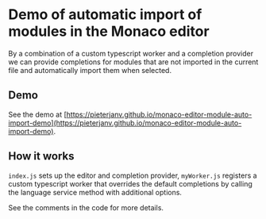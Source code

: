# Demo of automatic import of modules in the Monaco editor

By a combination of a custom typescript worker and a completion provider
we can provide completions for modules that are not imported in the current file and automatically import them when selected.


## Demo

See the demo at [https://pieterjanv.github.io/monaco-editor-module-auto-import-demo](https://pieterjanv.github.io/monaco-editor-module-auto-import-demo).


## How it works

`index.js` sets up the editor and completion provider, `myWorker.js` registers a custom typescript worker that
overrides the default completions by calling the language service method with additional options.

See the comments in the code for more details.
